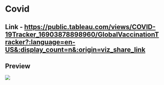 # Covid

## Link  - https://public.tableau.com/views/COVID-19Tracker_16903878898960/GlobalVaccinationTracker?:language=en-US&:display_count=n&:origin=viz_share_link

## Preview
<img src="Global Vaccination Tracker.jpg">

